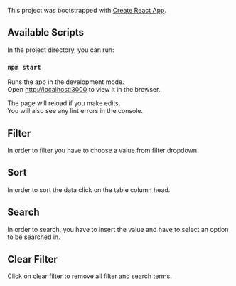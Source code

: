This project was bootstrapped with [Create React App](https://github.com/facebook/create-react-app).

## Available Scripts

In the project directory, you can run:

### `npm start`

Runs the app in the development mode.<br />
Open [http://localhost:3000](http://localhost:3000) to view it in the browser.

The page will reload if you make edits.<br />
You will also see any lint errors in the console.

## Filter

In order to filter you have to choose a value from filter dropdown

## Sort

In order to sort the data click on the table column head.

## Search

In order to search, you have to insert the value and have to select an option to be searched in.

## Clear Filter

Click on clear filter to remove all filter and search terms.

